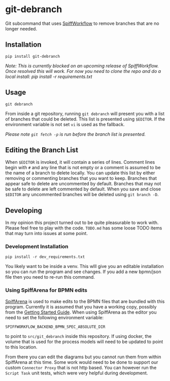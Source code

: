# git-debranch

Git subcommand that uses [SpiffWorkflow](https://github.com/sartography/SpiffWorkflow) to remove branches that are no longer needed.

## Installation

```
pip install git-debranch
```

_Note: This is currently blocked on an upcoming release of SpiffWorkflow. Once resolved this will work.
For now you need to clone the repo and do a local install: pip install -r requirements.txt_

## Usage

```
git debranch
```

From inside a git repository, running `git debranch` will present you with a list of branches that could 
be deleted. This list is presented using `$EDITOR`. If the environment variable is not set `vi` is used 
as the fallback.

*Please note `git fetch -p` is run before the branch list is presented.*

## Editing the Branch List

When `$EDITOR` is invoked, it will contain a series of lines. Comment lines begin with `#` and any line that 
is not empty or a comment is assumed to be the name of a branch to delete locally. You can update this list 
by either removing or commenting branches that you want to keep. Branches that appear safe to delete are 
uncommented by default. Branches that may not be safe to delete are left commented by default. When you save 
and close `$EDITOR` any uncommented branches will be deleted using `git branch -D`.

## Developing

In my opinion this project turned out to be quite pleasurable to work with. Please feel free to play with 
the code. `TODO.md` has some loose TODO items that may turn into issues at some point.

### Development Installation

```
pip install -r dev_requirements.txt
```

You likely want to be inside a venv. This wlll give you an editable installation so you can run the program 
and see changes. If you add a new bpmn/json file then you need to re-run this command.

### Using SpiffArena for BPMN edits

[SpiffArena](https://github.com/sartography/spiff-arena) is used to make edits to the BPMN files that are 
bundled with this program. Currently it is assumed that you have a working copy, possibly from the 
[Getting Started Guide](https://www.spiffworkflow.org/posts/articles/get_started/). When using SpiffArena as 
the editor you need to set the following environment variable:

```
SPIFFWORKFLOW_BACKEND_BPMN_SPEC_ABSOLUTE_DIR
```

to point to `src/git_debranch` inside this repository. If using docker, the volume that is used for the 
process models will need to be updated to point to this location.

From there you can edit the diagrams but you cannot run them from within SpiffArena at this time. Some work 
would need to be done to support our custom `Connector Proxy` that is not http based. You can however run 
the `Script Task` unit tests, which were very helpful during development.
